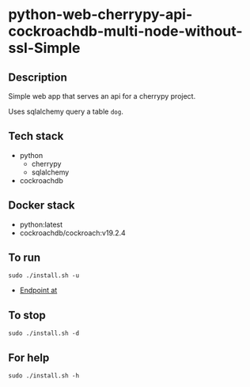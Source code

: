 # python-web-cherrypy-api-cockroachdb-multi-node-without-ssl-Simple

## Description
Simple web app that serves an api
for a cherrypy project.

Uses sqlalchemy query a table `dog`.

## Tech stack
- python
  - cherrypy
  - sqlalchemy
- cockroachdb

## Docker stack
- python:latest
- cockroachdb/cockroach:v19.2.4

## To run
`sudo ./install.sh -u`
- [Endpoint at](http://localhost/)

## To stop
`sudo ./install.sh -d`

## For help
`sudo ./install.sh -h`
